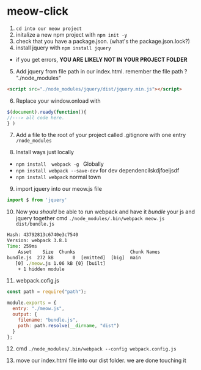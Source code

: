 # meow-click

1. ```cd into our meow project```
2. initalize a new npm project with ```npm init -y```
3. check that you have a package.json. (what's the package.json.lock?)
4. install jquery with ```npm install jquery```
  * if you get errors, **YOU ARE LIKELY NOT IN YOUR PROJECT FOLDER**
5. Add jquery from file path in our index.html. remember the file path ? "./node_modules" 
```html
<script src="./node_modules/jquery/dist/jquery.min.js"></script>
```
6. Replace your window.onload with 
```js
$(document).ready(function(){
//---> all code here. 
} )
```
7. Add a file to the root of your project called .gitignore with one entry ```/node_modules```


8. Install ways just locally
*  ```npm install  webpack -g ``` Globally
*  ```npm install webpack --save-dev``` for dev dependencilskdjfoeijsdf
* ```npm install webpack``` normal town


9. import jquery into our meow.js file
```js
import $ from 'jquery'
```

10. Now you _should_ be able to run webpack and have it _bundle_ your js and jquery together
cmd ```./node_modules/.bin/webpack meow.js dist/bundle.js```

```cmd
Hash: 43792813c6740e3c7540
Version: webpack 3.8.1
Time: 259ms
    Asset    Size  Chunks                    Chunk Names
bundle.js  272 kB       0  [emitted]  [big]  main
   [0] ./meow.js 1.06 kB {0} [built]
    + 1 hidden module
```


11. webpack.cofig.js
```js
const path = require("path");

module.exports = {
  entry: "./meow.js",
  output: {
    filename: "bundle.js",
    path: path.resolve(__dirname, "dist")
  }
};
```

12. cmd ```./node_modules/.bin/webpack --config webpack.config.js```

13. move our index.html file into our dist folder. we are done touching it
